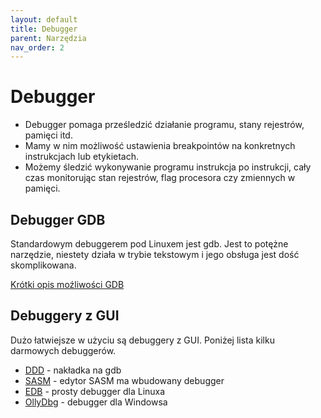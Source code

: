 ```yaml
---
layout: default
title: Debugger
parent: Narzędzia
nav_order: 2
---
```


Debugger
=======

* Debugger pomaga prześledzić działanie programu, stany rejestrów, pamięci itd.
* Mamy w nim możliwość ustawienia breakpointów na konkretnych instrukcjach lub etykietach.
* Możemy śledzić wykonywanie programu instrukcja po instrukcji, cały czas monitorując stan rejestrów, flag procesora czy zmiennych w pamięci.

## Debugger GDB

Standardowym debuggerem pod Linuxem jest gdb. 
Jest to potężne narzędzie, niestety działa w trybie tekstowym 
i jego obsługa jest dość skomplikowana. 

[Krótki opis moźliwości GDB](../talks/debugger.md)

## Debuggery z GUI

Dużo łatwiejsze w użyciu są debuggery z GUI. Poniżej lista kilku darmowych debuggerów.

*  [DDD](https://www.gnu.org/software/ddd/) - nakładka na gdb
*  [SASM](https://dman95.github.io/SASM/english.html) - edytor SASM ma wbudowany debugger
*  [EDB](http://codef00.com/projects#debugger) - prosty debugger dla Linuxa
*  [OllyDbg](http://www.ollydbg.de/) - debugger dla Windowsa 